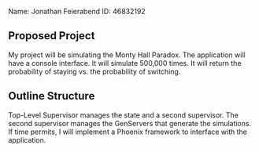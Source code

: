 Name: Jonathan Feierabend           ID:   46832192

## Proposed Project

My project will be simulating the Monty Hall Paradox. The application will
have a console interface. It will simulate 500,000 times. It will return
the probability of staying vs. the probability of switching.

## Outline Structure

Top-Level Supervisor manages the state and a second supervisor. The second supervisor
manages the GenServers that generate the simulations. If time permits, I will
implement a Phoenix framework to interface with the application.